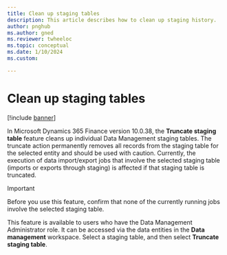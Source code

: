 ```yaml
---
title: Clean up staging tables
description: This article describes how to clean up staging history.
author: pnghub
ms.author: gned
ms.reviewer: twheeloc
ms.topic: conceptual
ms.date: 1/10/2024
ms.custom:

---
```


# Clean up staging tables

[!include [banner](../includes/banner.md)]

In Microsoft Dynamics 365 Finance version 10.0.38, the **Truncate staging table** feature cleans up individual Data Management staging tables. The truncate action permanently removes all records from the staging table for the selected entity and should be used with caution. Currently, the execution of data import/export jobs that involve the selected staging table (imports or exports through staging) is affected if that staging table is truncated.

> [!IMPORTANT]
> Before you use this feature, confirm that none of the currently running jobs involve the selected staging table.

This feature is available to users who have the Data Management Administrator role. It can be accessed via the data entities in the **Data management** workspace. Select a staging table, and then select **Truncate staging table**.
